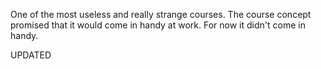 One of the most useless and really strange courses. The course concept promised that it would come in handy at work. For now it didn't come in handy.


UPDATED
